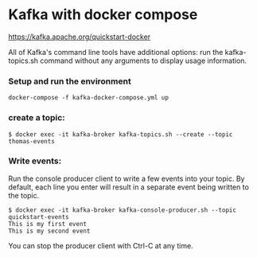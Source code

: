 # Kafka with docker compose
https://kafka.apache.org/quickstart-docker

All of Kafka's command line tools have additional options: run the kafka-topics.sh command without any arguments to display usage information.

### Setup and run the environment
`docker-compose -f kafka-docker-compose.yml up`

### create a topic:

`$ docker exec -it kafka-broker kafka-topics.sh --create --topic thomas-events`

### Write events:
Run the console producer client to write a few events into your topic. By default, each line you enter will result in a separate event being written to the topic.

```
$ docker exec -it kafka-broker kafka-console-producer.sh --topic quickstart-events
This is my first event
This is my second event
```
You can stop the producer client with Ctrl-C at any time.